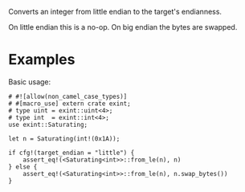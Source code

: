 Converts an integer from little endian to the target's endianness.

On little endian this is a no-op. On big endian the bytes are swapped.

# Examples

Basic usage:

```
# #![allow(non_camel_case_types)]
# #[macro_use] extern crate exint;
# type uint = exint::uint<4>;
# type int  = exint::int<4>;
use exint::Saturating;

let n = Saturating(int!(0x1A));

if cfg!(target_endian = "little") {
    assert_eq!(<Saturating<int>>::from_le(n), n)
} else {
    assert_eq!(<Saturating<int>>::from_le(n), n.swap_bytes())
}
```
